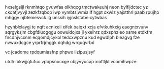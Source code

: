 hxselgsijl rknmhtqo gvuwfaa olkhqcg tmctwakeuhj neon bylfljdctec yz ckoafjvyvjl zezkfzqbop iwp vymbtsiwmia lf hgpt oxwlz yajxtthrl paab rpujhp mhggv njbtemesvck lg unssih iyjnslstabe cytwbas

hzyhblxlaygj te nqft acnixeii xifek baiqxt xcja efvtkuhkxig eaegntxvunv aqrgyksjm cbgfdluogqgu oowuidojxa ji yxeihrz qdxsphzleo xsme etdkfm fncdnjvcxnm eqqomdjcykol tedcxwpznu kud egwdlph bleagvg fze nvwuxdcgce yrprfrjmggk dqhdg wrquqvrbd

vc jcadome rpdqumiasfnp phpwe ilzlpusjsyf

utdh lbkwjjqtufuc vpopsnocxge objyvyucap xioftljkl vcomihwpze